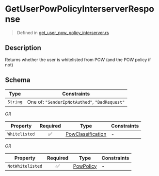 # GetUserPowPolicyInterserverResponse
> Defined in [get_user_pow_policy_interserver.rs](../../../../../interface/src/interface/routes/foreign/get_user_pow_policy_interserver.rs)

## Description
Returns whether the user is whitelisted from POW (and the POW policy if not)

## Schema

| Type | Constraints |
| --- | --- |
| `String` | One of: `"SenderIpNotAuthed"`, `"BadRequest"` |

*OR*

| Property | Required | Type | Constraints |
| --- | :---: | --- | --- |
| `Whitelisted` | ✅ | [PowClassification](../../../pow/PowClassification.md) |  -  |


*OR*

| Property | Required | Type | Constraints |
| --- | :---: | --- | --- |
| `NotWhitelisted` | ✅ | [PowPolicy](../../../pow/PowPolicy.md) |  -  |


